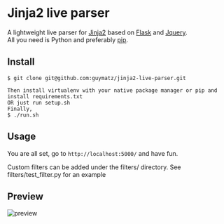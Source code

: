# Jinja2 live parser

A lightweight live parser for [Jinja2](http://jinja.pocoo.org/docs/dev/) based on [Flask](http://flask.pocoo.org/) and [Jquery](http://jquery.com/).  
All you need is Python and preferably [pip](https://pypi.python.org/pypi/pip).  


## Install

    $ git clone git@github.com:guymatz/jinja2-live-parser.git

    Then install virtualenv with your native package manager or pip and install requirements.txt
    OR just run setup.sh
    Finally, 
    $ ./run.sh


## Usage 

You are all set, go to `http://localhost:5000/` and have fun.

Custom filters can be added under the filters/ directory.
See filters/test_filter.py for an example


## Preview

![preview](https://imgur.com/a/cZBwo)
